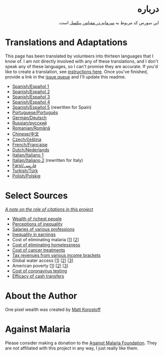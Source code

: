 <div dir="rtl">

# درباره

این سورس کد مربوط به [سرمایه در مقیاس پیکسل](http://persianhodhod.ir/wealth-in-pixels/) است.

</div>

# Translations and Adaptations

This page has been translated by volunteers into thirteen languages that I know of. I am not directly involved with any of these translations, and I don't speak any of these languages, so I can't promise they are accurate. If you'd like to create a translation, see [instructions here](https://github.com/MKorostoff/1-pixel-wealth/issues/8#issuecomment-622964168).  Once you've finished, provide a link in the [issue queue](https://github.com/MKorostoff/1-pixel-wealth/issues/new) and I'll update this readme.

- [Spanish/Español 1](https://cjbarroso.com/1-pixel-wealth)
- [Spanish/Español 2](https://jhoon.github.io/1-pixel-wealth/es)
- [Spanish/Español 3](https://hmijail.github.io/1-pixel-wealth/es)
- [Spanish/Español 4](https://jsandovalc.github.io/1-pixel-wealth)
- [Spanish/Español 5](https://dotmanu.github.io/1-pixel-wealth/) (rewritten for Spain)
- [Portuguese/Português](https://flpms.github.io/1-pixel-wealth)
- [German/Deutsch](https://eattherichtextformat.github.io/1-pixel-wealth/de/)
- [Russian/русский](https://aensidhe.ru/1-pixel-wealth/)
- [Romanian/Română](https://github.com/andreicristianpetcu/1-pixel-wealth)
- [Chinese/中文](https://doodledu.github.io/1-pixel-wealth)
- [Czech/čeština](https://kerray.github.io/1-pixel-bohatstvi)
- [French/Française](https://tgluis.github.io/1-pixel-wealth/)
- [Dutch/Nederlands](https://jobveldhuis.github.io/1-pixel-weelde/)
- [Italian/Italiano 1](https://lostcrew.github.io/1-pixel-wealth)
- [Italian/Italiano 2](https://giacomoortona.github.io/1-pixel-wealth/) (rewritten for Italy)
- [Farsi/فارسی](https://hkalbasi.github.io/etc/1-pixel-wealth/)
- [Turkish/Türk](https://seaque.github.io/1-pixel-wealth/)
- [Polish/Polskie](https://adamklimowski.github.io/1-pixel-wealth/)

# Select Sources

_[A note on the role of citations in this project](https://github.com/MKorostoff/1-pixel-wealth/issues/40#issuecomment-648932718)_

- [Wealth of richest people](https://www.forbes.com/forbes-400/#15b032877e2f)
- [Perceptions of inequality](https://www.ncbi.nlm.nih.gov/pubmed/26162108)
- [Salaries of various professions](https://money.usnews.com/careers)
- [Inequality in earnings](https://www.usatoday.com/story/money/2018/01/22/vast-majority-new-wealth-last-year-went-top-1/1051947001/)
- Cost of eliminating malaria [[1](https://www.ncbi.nlm.nih.gov/pubmed/25551454)] [[2](https://www.ncbi.nlm.nih.gov/books/NBK215638/)]
- [Cost of eliminating homelessness](https://www.usich.gov/resources/uploads/asset_library/Ending_Chronic_Homelessness_in_2017.pdf)
- [Cost of cancer treatments](https://ascopubs.org/doi/abs/10.1200/JCO.2019.37.15_suppl.6647)
- [Tax revenues from various income brackets](https://taxfoundation.org/summary-latest-federal-income-tax-data-2018-update/)
- Global water access [[1](https://www.who.int/news-room/detail/12-07-2017-2-1-billion-people-lack-safe-drinking-water-at-home-more-than-twice-as-many-lack-safe-sanitation)] [[2](https://www.who.int/water_sanitation_health/watandmacr3.pdf)] [[3](https://www.who.int/news-room/fact-sheets/detail/drinking-water)]
- American poverty [[1](https://www.census.gov/content/dam/Census/library/publications/2019/demo/p60-266.pdf)] [[2](https://prospect.org/power/much-money-take-eliminate-poverty-america/)] [[3](https://poverty.ucdavis.edu/sites/main/files/file-attachments/stevens_1994aerpp.pdf)]
- [Cost of coronavirus testing](https://www.cnbc.com/2020/04/21/coronavirus-tests-rockefeller-plan-would-screen-millions-for-covid-19.html)
- [Efficacy of cash transfers](https://www.givedirectly.org/research-on-cash-transfers/)

# About the Author
One pixel wealth was created by [Matt Korostoff](https://mkorostoff.github.io/)

# Against Malaria

Please consider making a donation to the [Against Malaria Foundation](https://www.againstmalaria.com/). They are not affiliated with this project in any way, I just really like them.
